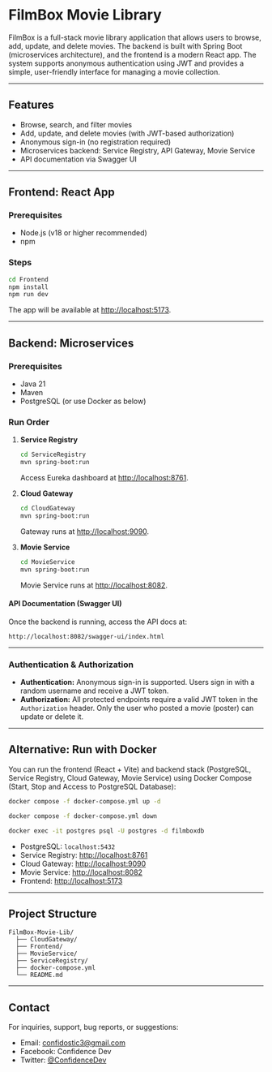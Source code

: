# FilmBox Movie Library

FilmBox is a full-stack movie library application that allows users to browse, add, update, and delete movies. The backend is built with Spring Boot (microservices architecture), and the frontend is a modern React app. The system supports anonymous authentication using JWT and provides a simple, user-friendly interface for managing a movie collection.

---

## Features

- Browse, search, and filter movies
- Add, update, and delete movies (with JWT-based authorization)
- Anonymous sign-in (no registration required)
- Microservices backend: Service Registry, API Gateway, Movie Service
- API documentation via Swagger UI

---

## Frontend: React App

### Prerequisites

- Node.js (v18 or higher recommended)
- npm

### Steps

```sh
cd Frontend
npm install
npm run dev
```

The app will be available at [http://localhost:5173](http://localhost:5173).

---

## Backend: Microservices

### Prerequisites

- Java 21
- Maven
- PostgreSQL (or use Docker as below)

### Run Order

1. **Service Registry**

   ```sh
   cd ServiceRegistry
   mvn spring-boot:run
   ```

   Access Eureka dashboard at [http://localhost:8761](http://localhost:8761).

2. **Cloud Gateway**

   ```sh
   cd CloudGateway
   mvn spring-boot:run
   ```

   Gateway runs at [http://localhost:9090](http://localhost:9090).

3. **Movie Service**
   ```sh
   cd MovieService
   mvn spring-boot:run
   ```
   Movie Service runs at [http://localhost:8082](http://localhost:8082).

#### API Documentation (Swagger UI)

Once the backend is running, access the API docs at:

```
http://localhost:8082/swagger-ui/index.html
```

---

### Authentication & Authorization

- **Authentication:** Anonymous sign-in is supported. Users sign in with a random username and receive a JWT token.
- **Authorization:** All protected endpoints require a valid JWT token in the `Authorization` header. Only the user who posted a movie (poster) can update or delete it.

---

## Alternative: Run with Docker

You can run the frontend (React + Vite) and backend stack (PostgreSQL, Service Registry, Cloud Gateway, Movie Service) using Docker Compose (Start, Stop and Access to PostgreSQL Database):

```sh
docker compose -f docker-compose.yml up -d
```

```sh
docker compose -f docker-compose.yml down
```

```sh
docker exec -it postgres psql -U postgres -d filmboxdb
```

- PostgreSQL: `localhost:5432`
- Service Registry: [http://localhost:8761](http://localhost:8761)
- Cloud Gateway: [http://localhost:9090](http://localhost:9090)
- Movie Service: [http://localhost:8082](http://localhost:8082)
- Frontend: [http://localhost:5173](http://localhost:5173)

---

## Project Structure

```
FilmBox-Movie-Lib/
  ├── CloudGateway/
  ├── Frontend/
  ├── MovieService/
  ├── ServiceRegistry/
  ├── docker-compose.yml
  └── README.md
```

---

## Contact

For inquiries, support, bug reports, or suggestions:

- Email: confidostic3@gmail.com
- Facebook: Confidence Dev
- Twitter: [@ConfidenceDev](https://twitter.com/confidencedev)

